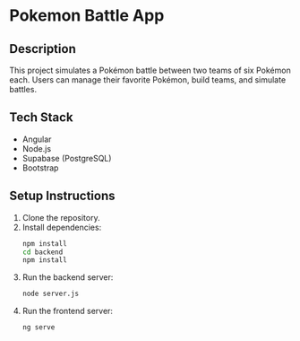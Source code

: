 # Pokemon Battle App

## Description
This project simulates a Pokémon battle between two teams of six Pokémon each. Users can manage their favorite Pokémon, build teams, and simulate battles.

## Tech Stack
- Angular
- Node.js
- Supabase (PostgreSQL)
- Bootstrap

## Setup Instructions
1. Clone the repository.
2. Install dependencies:
   ```bash
   npm install
   cd backend 
   npm install
3. Run the backend server:
    ```bash
   node server.js
4. Run the frontend server:
    ```bash
   ng serve

